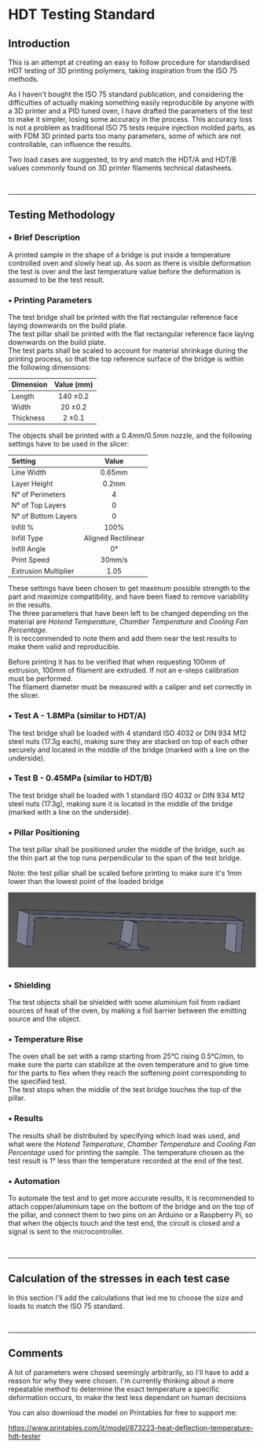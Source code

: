 # HDT Testing Standard
## Introduction
This is an attempt at creating an easy to follow procedure for standardised HDT testing of 3D printing polymers, taking inspiration from the ISO 75 methods.

As I haven't bought the ISO 75 standard publication, and considering the difficulties of actually making something easily reproducible by anyone with a 3D printer and a PID tuned oven, I have drafted the parameters of the test to make it simpler, losing some accuracy in the process.
This accuracy loss is not a problem as traditional ISO 75 tests require injection molded parts, as with FDM 3D printed parts too many parameters, some of which are not controllable, can influence the results.

Two load cases are suggested, to try and match the HDT/A and HDT/B values commonly found on 3D printer filaments technical datasheets.

<!-------------------------------------------------------------------------------------------------->
</br>

---

## Testing Methodology
### • Brief Description
A printed sample in the shape of a bridge is put inside a temperature controlled oven and slowly heat up. As soon as there is visible deformation the test is over and the last temperature value before the deformation is assumed to be the test result.

### • Printing Parameters
The test bridge shall be printed with the flat rectangular reference face laying downwards on the build plate. <br />
The test pillar shall be printed with the flat rectangular reference face laying downwards on the build plate. <br />
The test parts shall be scaled to account for material shrinkage during the printing process, so that the top reference surface of the bridge is within the following dimensions:

| Dimension  | Value (mm) |
| :--------- | :--------: |
| Length     | 140 ±0.2   |
| Width      | 20 ±0.2    |
| Thickness  | 2 ±0.1     |


The objects shall be printed with a 0.4mm/0.5mm nozzle, and the following settings have to be used in the slicer:

| Setting              | Value               |
| :----------          | :----------:        |
| Line Width           | 0.65mm              |
| Layer Height         | 0.2mm               |
| N° of Perimeters     | 4                   |
| N° of Top Layers     | 0                   |
| N° of Bottom Layers  | 0                   |
| Infill %             | 100%                |
| Infill Type          | Aligned Rectilinear |
| Infill Angle         | 0°                  |
| Print Speed          | 30mm/s              |
| Extrusion Multiplier | 1.05                |

These settings have been chosen to get maximum possible strength to the part and maximize compatibility, and have been fixed to remove variability in the results. <br />
The three parameters that have been left to be changed depending on the material are _Hotend Temperature_, _Chamber Temperature_ and _Cooling Fan Percentage_. <br />
It is reccommended to note them and add them near the test results to make them valid and reproducible. <br />

Before printing it has to be verified that when requesting 100mm of extrusion, 100mm of filament are extruded. If not an e-steps calibration must be performed. <br />
The filament diameter must be measured with a caliper and set correctly in the slicer.

### • Test A - 1.8MPa (similar to HDT/A)
The test bridge shall be loaded with 4 standard ISO 4032 or DIN 934 M12 steel nuts (17.3g each), making sure they are stacked on top of each other securely and located in the middle of the bridge (marked with a line on the underside).

### • Test B - 0.45MPa (similar to HDT/B)
The test bridge shall be loaded with 1 standard ISO 4032 or DIN 934 M12 steel nuts (17.3g), making sure it is located in the middle of the bridge (marked with a line on the underside).

### • Pillar Positioning
The test pillar shall be positioned under the middle of the bridge, such as the thin part at the top runs perpendicular to the span of the test bridge.

Note: the test pillar shall be scaled before printing to make sure it's 1mm lower than the lowest point of the loaded bridge

<picture>
  <img alt="Test setup image" src="/HDT_Setup.png">
</picture>

### • Shielding
The test objects shall be shielded with some aluminium foil from radiant sources of heat of the oven, by making a foil barrier between the emitting source and the object.

### • Temperature Rise
The oven shall be set with a ramp starting from 25°C rising 0.5°C/min, to make sure the parts can stabilize at the oven temperature and to give time for the parts to flex when they reach the softening point corresponding to the specified test. <br />
The test stops when the middle of the test bridge touches the top of the pillar.

### • Results
The results shall be distributed by specifying which load was used, and what were the _Hotend Temperature_, _Chamber Temperature_ and _Cooling Fan Percentage_ used for printing the sample.
The temperature chosen as the test result is 1° less than the temperature recorded at the end of the test.

### • Automation
To automate the test and to get more accurate results, it is recommended to attach copper/aluminium tape on the bottom of the bridge and on the top of the pillar, and connect them to two pins on an Arduino or a Raspberry Pi, so that when the objects touch and the test end, the circuit is closed and a signal is sent to the microcontroller.

<!-------------------------------------------------------------------------------------------------->
</br>

---

## Calculation of the stresses in each test case
In this section I'll add the calculations that led me to choose the size and loads to match the ISO 75 standard.

<!-------------------------------------------------------------------------------------------------->
</br>

---

## Comments
A lot of parameters were chosed seemingly arbitrarily, so I'll have to add a reason for why they were chosen.
I'm currently thinking about a more repeatable method to determine the exact temperature a specific deformation occurs, to make the test less dependant on human decisions

You can also download the model on Printables for free to support me:

https://www.printables.com/it/model/873223-heat-deflection-temperature-hdt-tester
